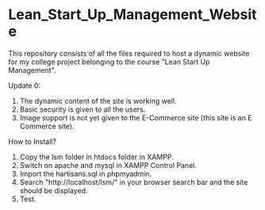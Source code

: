 # Lean_Start_Up_Management_Website
This repository consists of all the files required to host a dynamic website for my college project belonging to the course "Lean Start Up Management".

Update 0:
1. The dynamic content of the site is working well. 
2. Basic security is given to all the users. 
3. Image support is not yet given to the E-Commerce site (this site is an E Commerce site).

How to Install?
1. Copy the lsm folder in htdocs folder in XAMPP.
2. Switch on apache and mysql in XAMPP Control Panel.
3. Import the hartisans.sql in phpmyadmin.
4. Search "http://localhost/lsm/" in your browser search bar and the site should be displayed.
5. Test.
